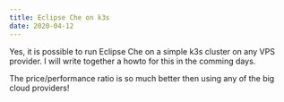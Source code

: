 ```yaml
---
title: Eclipse Che on k3s
date: 2020-04-12
---
```


Yes, it is possible to run Eclipse Che on a simple k3s cluster on any VPS provider.
I will write together a howto for this in the comming days.

The price/performance ratio is so much better then using any of the big cloud providers!
